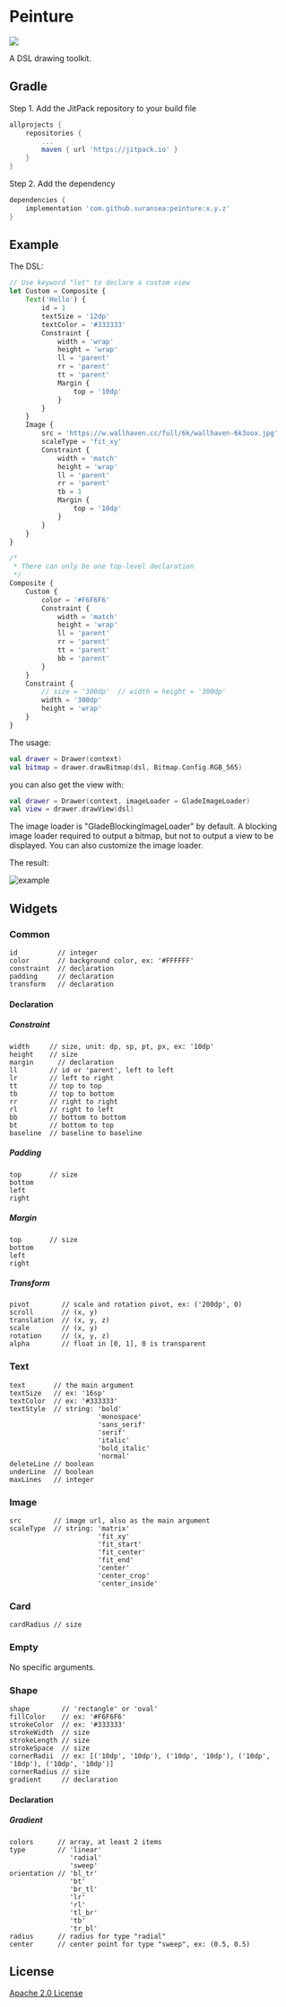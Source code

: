 # Peinture

[![](https://jitpack.io/v/suransea/peinture.svg)](https://jitpack.io/#suransea/peinture)

A DSL drawing toolkit.

## Gradle

Step 1. Add the JitPack repository to your build file

```groovy
allprojects {
    repositories {
        ...
        maven { url 'https://jitpack.io' }
    }
}

```
Step 2. Add the dependency

```groovy
dependencies {
    implementation 'com.github.suransea:peinture:x.y.z'
}
```

## Example

The DSL:

```javascript
// Use keyword "let" to declare a custom view 
let Custom = Composite {
    Text('Hello') {
        id = 1
        textSize = '12dp'
        textColor = '#333333'
        Constraint {
            width = 'wrap'
            height = 'wrap'
            ll = 'parent'
            rr = 'parent'
            tt = 'parent'
            Margin {
                top = '10dp'
            }
        }
    }
    Image {
        src = 'https://w.wallhaven.cc/full/6k/wallhaven-6k3oox.jpg'
        scaleType = 'fit_xy'
        Constraint {
            width = 'match'
            height = 'wrap'
            ll = 'parent'
            rr = 'parent'
            tb = 1
            Margin {
                top = '10dp'
            }
        }
    }
}

/*
 * There can only be one top-level declaration 
 */
Composite {
    Custom {
        color = '#F6F6F6'
        Constraint {
            width = 'match'
            height = 'wrap'
            ll = 'parent'
            rr = 'parent'
            tt = 'parent'
            bb = 'parent'
        }
    }
    Constraint {
        // size = '300dp'  // width = height = '300dp'
        width = '300dp'
        height = 'wrap'
    }
}
```

The usage:

```kotlin
val drawer = Drawer(context)
val bitmap = drawer.drawBitmap(dsl, Bitmap.Config.RGB_565)
```

you can also get the view with:

```kotlin
val drawer = Drawer(context, imageLoader = GladeImageLoader)
val view = drawer.drawView(dsl)
```

The image loader is "GladeBlockingImageLoader" by default. 
A blocking image loader required to output a bitmap, 
but not to output a view to be displayed. 
You can also customize the image loader.


The result:

![example](https://i.loli.net/2020/08/29/kAa5TbwxcfjuQEJ.png)

## Widgets

### Common
```
id          // integer
color       // background color, ex: '#FFFFFF'
constraint  // declaration
padding     // declaration
transform   // declaration
```

#### Declaration

##### Constraint
```
width     // size, unit: dp, sp, pt, px, ex: '10dp'
height    // size
margin      // declaration
ll        // id or 'parent', left to left
lr        // left to right
tt        // top to top
tb        // top to bottom
rr        // right to right
rl        // right to left
bb        // bottom to bottom
bt        // bottom to top
baseline  // baseline to baseline
```

##### Padding
```
top       // size
bottom    
left      
right     
```

##### Margin
```
top       // size
bottom    
left      
right     
```

##### Transform 
```
pivot        // scale and rotation pivot, ex: ('200dp', 0)
scroll       // (x, y)
translation  // (x, y, z)
scale        // (x, y)
rotation     // (x, y, z)
alpha        // float in [0, 1], 0 is transparent
```

### Text
```
text       // the main argument
textSize   // ex: '16sp'
textColor  // ex: '#333333'
textStyle  // string: 'bold'
                      'monospace'
                      'sans_serif'
                      'serif'
                      'italic'
                      'bold_italic'
                      'normal'
deleteLine // boolean
underLine  // boolean
maxLines   // integer
```

### Image
```
src        // image url, also as the main argument
scaleType  // string: 'matrix'
                      'fit_xy'
                      'fit_start'
                      'fit_center'
                      'fit_end'
                      'center'
                      'center_crop'
                      'center_inside'
```

### Card
```
cardRadius // size
```

### Empty
No specific arguments.

### Shape
```
shape        // 'rectangle' or 'oval'
fillColor    // ex: '#F6F6F6'
strokeColor  // ex: '#333333'
strokeWidth  // size
strokeLength // size
strokeSpace  // size
cornerRadii  // ex: [('10dp', '10dp'), ('10dp', '10dp'), ('10dp', '10dp'), ('10dp', '10dp')]
cornerRadius // size
gradient     // declaration
```

#### Declaration

##### Gradient
```
colors      // array, at least 2 items
type        // 'linear'
               'radial'
               'sweep'
orientation // 'bl_tr'
               'bt'
               'br_tl'
               'lr'
               'rl'
               'tl_br'
               'tb'
               'tr_bl'
radius      // radius for type "radial"
center      // center point for type "sweep", ex: (0.5, 0.5)
```

## License

[Apache 2.0 License](http://www.apache.org/licenses/LICENSE-2.0)
